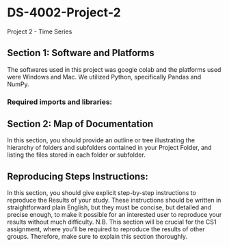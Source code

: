 # DS-4002-Project-2
Project 2 - Time Series
## Section 1: Software and Platforms
The softwares used in this project was google colab and the platforms used were Windows and Mac. We utilized Python, specifically Pandas and NumPy. 
### Required imports and libraries:

## Section 2: Map of Documentation
In this section, you should provide an outline or tree illustrating the hierarchy of folders and subfolders contained in your Project Folder, and listing the files stored in each folder or subfolder.


## Reproducing Steps Instructions:

In this section, you should give explicit step-by-step instructions to reproduce the Results of your study. These instructions should be written in straightforward plain English, but they must be concise, but detailed and precise enough, to make it possible for an interested user to reproduce your results without much difficulty. N.B. This section will be crucial for the CS1 assignment, where you'll be required to reproduce the results of other groups. Therefore, make sure to explain this section thoroughly.

